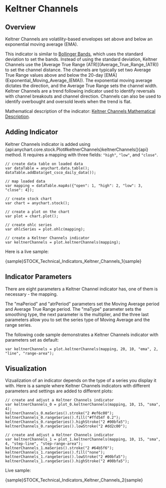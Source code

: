 # Keltner Channels

## Overview

Keltner Channels are volatility-based envelopes set above and below an exponential moving average (EMA).

This indicator is similar to [Bollinger Bands](Bollinger_Bands), which uses the standard deviation to set the bands. Instead of using the standard deviation, Keltner Channels use the [Average True Range (ATR)](Average\_True\_Range\_(ATR\)) to set the channel distance. The channels are typically set two Average True Range values above and below the 20-day [EMA](Exponential_Moving_Average_(EMA\)). The exponential moving average dictates  the direction, and the Average True Range sets the channel width. Keltner Channels are a trend following indicator used to identify reversals with channel breakouts and channel direction. Channels can also be used to identify overbought and oversold levels when the trend is flat.

Mathematical description of the indicator: [Keltner Channels Mathematical Description](Mathematical_Description#keltner_channels).

## Adding Indicator

Keltner Channels indicator is added using {api:anychart.core.stock.Plot#keltnerChannels}keltnerChannels(){api} method. It requires a mapping with three fields: `"high"`, `"low"`, and `"close"`.

```
// create data table on loaded data
var dataTable = anychart.data.table();
dataTable.addData(get_csco_daily_data());

// map loaded data
var mapping = dataTable.mapAs({"open": 1, "high": 2, "low": 3, "close": 4});

// create stock chart
var chart = anychart.stock();

// create a plot on the chart
var plot = chart.plot();

// create ohlc series
var ohlcSeries = plot.ohlc(mapping);

// create a Keltner Channels indicator
var keltnerChannels = plot.keltnerChannels(mapping);
```

Here is a live sample:

{sample}STOCK\_Technical\_Indicators\_Keltner\_Channels\_1{sample}

## Indicator Parameters

There are eight parameters a Keltner Channel indicator has, one of them is necessary - the mapping.

The "maPeriod" and "atrPeriod" parameters set the Moving Average period and Average True Range period. The "maType" parameter sets the smoothing type, the next parameter is the multiplier, and the three last parameters allow you to set the series type of Moving Average and the range series.

The following code sample demonstrates a Keltner Channels indicator with parameters set as default:

```
var keltnerChannels = plot.keltnerChannels(mapping, 20, 10, "ema", 2, "line", "range-area");
```

## Visualization

Vizualization of an indicator depends on the type of a series you display it with. Here is a sample where Keltner Channels indicators with different parameters and settings are added to different plots:

```
// create and adjust a Keltner Channels indicator
var keltnerChannels_0 = plot_0.keltnerChannels(mapping, 10, 15, "sma", 4);
keltnerChannels_0.maSeries().stroke("2 #ef6c00");
keltnerChannels_0.rangeSeries().fill("#ffd54f 0.2");
keltnerChannels_0.rangeSeries().highStroke("2 #00bfa5");
keltnerChannels_0.rangeSeries().lowStroke("2 #dd2c00");

// create and adjust a Keltner Channels indicator
var keltnerChannels_1 = plot_1.keltnerChannels(mapping, 10, 15, "sma", 4, "step-line", "step-range-area");
keltnerChannels_1.maSeries().stroke("2 #64b5f6");
keltnerChannels_1.rangeSeries().fill("none");
keltnerChannels_1.rangeSeries().lowStroke("2 #00bfa5");
keltnerChannels_1.rangeSeries().highStroke("2 #00bfa5");
```

Live sample:

{sample}STOCK\_Technical\_Indicators\_Keltner\_Channels\_2{sample}